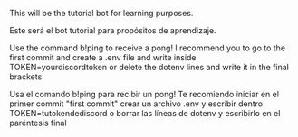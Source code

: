 This will be the tutorial bot for learning purposes.

Este será el bot tutorial para propósitos de aprendizaje.

Use the command b!ping to receive a pong!
I recommend you to go to the first commit and create a .env file and write inside
TOKEN=yourdiscordtoken
or delete the dotenv lines and write it in the final brackets

Usa el comando b!ping para recibir un pong!
Te recomiendo iniciar en el primer commit "first commit" crear un archivo .env y escribir dentro
TOKEN=tutokendediscord
o borrar las líneas de dotenv y escribirlo en el paréntesis final
